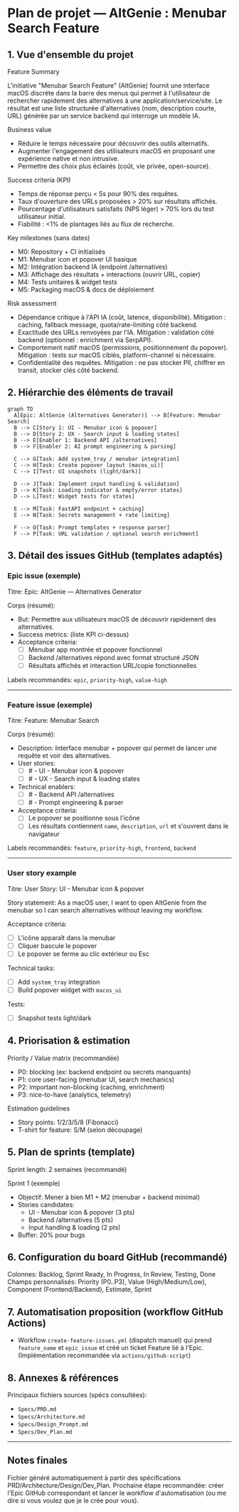 # Plan de projet — AltGenie : Menubar Search Feature

## 1. Vue d'ensemble du projet

Feature Summary

L'initiative "Menubar Search Feature" (AltGenie) fournit une interface macOS discrète dans la barre des menus qui permet à l'utilisateur de rechercher rapidement des alternatives à une application/service/site. Le résultat est une liste structurée d'alternatives (nom, description courte, URL) générée par un service backend qui interroge un modèle IA.

Business value

- Réduire le temps nécessaire pour découvrir des outils alternatifs.
- Augmenter l'engagement des utilisateurs macOS en proposant une expérience native et non intrusive.
- Permettre des choix plus éclairés (coût, vie privée, open-source).

Success criteria (KPI)

- Temps de réponse perçu < 5s pour 90% des requêtes.
- Taux d'ouverture des URLs proposées > 20% sur résultats affichés.
- Pourcentage d'utilisateurs satisfaits (NPS léger) > 70% lors du test utilisateur initial.
- Fiabilité : <1% de plantages liés au flux de recherche.

Key milestones (sans dates)

- M0: Repository + CI initialisés
- M1: Menubar icon et popover UI basique
- M2: Intégration backend IA (endpoint /alternatives)
- M3: Affichage des résultats + interactions (ouvrir URL, copier)
- M4: Tests unitaires & widget tests
- M5: Packaging macOS & docs de déploiement

Risk assessment

- Dépendance critique à l'API IA (coût, latence, disponibilité). Mitigation : caching, fallback message, quota/rate-limiting côté backend.
- Exactitude des URLs renvoyées par l'IA. Mitigation : validation côté backend (optionnel : enrichment via SerpAPI).
- Comportement natif macOS (permissions, positionnement du popover). Mitigation : tests sur macOS ciblés, platform-channel si nécessaire.
- Confidentialité des requêtes. Mitigation : ne pas stocker PII, chiffrer en transit, stocker clés côté backend.

## 2. Hiérarchie des éléments de travail

```mermaid
graph TD
  A[Epic: AltGenie (Alternatives Generator)] --> B[Feature: Menubar Search]
  B --> C[Story 1: UI - Menubar icon & popover]
  B --> D[Story 2: UX - Search input & loading states]
  B --> E[Enabler 1: Backend API /alternatives]
  B --> F[Enabler 2: AI prompt engineering & parsing]

  C --> G[Task: Add system_tray / menubar integration]
  C --> H[Task: Create popover layout (macos_ui)]
  C --> I[Test: UI snapshots (light/dark)]

  D --> J[Task: Implement input handling & validation]
  D --> K[Task: Loading indicator & empty/error states]
  D --> L[Test: Widget tests for states]

  E --> M[Task: FastAPI endpoint + caching]
  E --> N[Task: Secrets management + rate limiting]

  F --> O[Task: Prompt templates + response parser]
  F --> P[Task: URL validation / optional search enrichment]
```

## 3. Détail des issues GitHub (templates adaptés)

### Epic issue (exemple)

Titre: Epic: AltGenie — Alternatives Generator

Corps (résumé):
- But: Permettre aux utilisateurs macOS de découvrir rapidement des alternatives.
- Success metrics: (liste KPI ci-dessus)
- Acceptance criteria:
  - [ ] Menubar app montrée et popover fonctionnel
  - [ ] Backend /alternatives répond avec format structuré JSON
  - [ ] Résultats affichés et interaction URL/copie fonctionnelles

Labels recommandés: `epic`, `priority-high`, `value-high`

---

### Feature issue (exemple)

Titre: Feature: Menubar Search

Corps (résumé):
- Description: Interface menubar + popover qui permet de lancer une requête et voir des alternatives.
- User stories:
  - [ ] #<story-UI> - UI - Menubar icon & popover
  - [ ] #<story-UX> - UX - Search input & loading states
- Technical enablers:
  - [ ] #<enabler-backend> - Backend API /alternatives
  - [ ] #<enabler-prompt> - Prompt engineering & parser
- Acceptance criteria:
  - [ ] Le popover se positionne sous l'icône
  - [ ] Les résultats contiennent `name`, `description`, `url` et s'ouvrent dans le navigateur

Labels recommandés: `feature`, `priority-high`, `frontend`, `backend`

---

### User story example

Titre: User Story: UI - Menubar icon & popover

Story statement:
As a macOS user, I want to open AltGenie from the menubar so I can search alternatives without leaving my workflow.

Acceptance criteria:
- [ ] L'icône apparaît dans la menubar
- [ ] Cliquer bascule le popover
- [ ] Le popover se ferme au clic extérieur ou Esc

Technical tasks:
- [ ] Add `system_tray` integration
- [ ] Build popover widget with `macos_ui`

Tests:
- [ ] Snapshot tests light/dark

## 4. Priorisation & estimation

Priority / Value matrix (recommandée)

- P0: blocking (ex: backend endpoint ou secrets manquants)
- P1: core user-facing (menubar UI, search mechanics)
- P2: important non-blocking (caching, enrichment)
- P3: nice-to-have (analytics, telemetry)

Estimation guidelines

- Story points: 1/2/3/5/8 (Fibonacci)
- T-shirt for feature: S/M (selon découpage)

## 5. Plan de sprints (template)

Sprint length: 2 semaines (recommandé)

Sprint 1 (exemple)
- Objectif: Mener à bien M1 + M2 (menubar + backend minimal)
- Stories candidates:
  - UI - Menubar icon & popover (3 pts)
  - Backend /alternatives (5 pts)
  - Input handling & loading (2 pts)
- Buffer: 20% pour bugs

## 6. Configuration du board GitHub (recommandé)

Colonnes: Backlog, Sprint Ready, In Progress, In Review, Testing, Done
Champs personnalisés: Priority (P0..P3), Value (High/Medium/Low), Component (Frontend/Backend), Estimate, Sprint

## 7. Automatisation proposition (workflow GitHub Actions)

- Workflow `create-feature-issues.yml` (dispatch manuel) qui prend `feature_name` et `epic_issue` et créé un ticket Feature lié à l'Epic. (Implémentation recommandée via `actions/github-script`)

## 8. Annexes & références

Principaux fichiers sources (spécs consultées):
- `Specs/PRD.md`
- `Specs/Architecture.md`
- `Specs/Design_Prompt.md`
- `Specs/Dev_Plan.md`

---

## Notes finales

Fichier généré automatiquement à partir des spécifications PRD/Architecture/Design/Dev_Plan. Prochaine étape recommandée: créer l'Epic GitHub correspondant et lancer le workflow d'automatisation (ou me dire si vous voulez que je le crée pour vous).